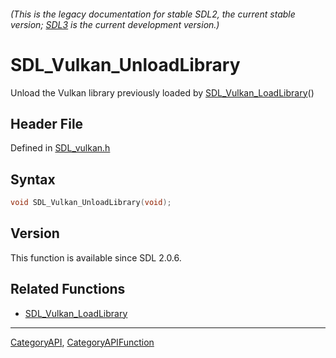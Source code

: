 ###### (This is the legacy documentation for stable SDL2, the current stable version; [SDL3](https://wiki.libsdl.org/SDL3/) is the current development version.)
# SDL_Vulkan_UnloadLibrary

Unload the Vulkan library previously loaded by [SDL_Vulkan_LoadLibrary](SDL_Vulkan_LoadLibrary)() 

## Header File

Defined in [SDL_vulkan.h](https://github.com/libsdl-org/SDL/blob/SDL2/include/SDL_vulkan.h)

## Syntax

```c
void SDL_Vulkan_UnloadLibrary(void);

```

## Version

This function is available since SDL 2.0.6.

## Related Functions

* [SDL_Vulkan_LoadLibrary](SDL_Vulkan_LoadLibrary)

----
[CategoryAPI](CategoryAPI), [CategoryAPIFunction](CategoryAPIFunction)


